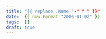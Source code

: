 ```yaml
---
title: "{{ replace .Name "-" " " }}"
date:  {{ now.Format "2006-01-02" }}
tags:  []
draft: true
---
```


